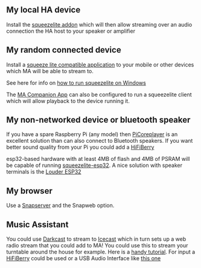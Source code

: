 ## My local HA device

Install the [squeezelite addon](https://github.com/pssc/ha-addon-squeezelite) which will then allow streaming over an audio connection the HA host to your speaker or amplifier

## My random connected device

Install a [squeeze lite compatible application](https://sourceforge.net/projects/lmsclients/files/squeezelite/) to your mobile or other devices which MA will be able to stream to.

See here for info on [how to run squeezelite on Windows](https://github.com/orgs/music-assistant/discussions/1123#discussioncomment-6652948)

The [MA Companion App](../companion-app.md) can also be configured to run a squeezelite client which will allow playback to the device running it.

## My non-networked device or bluetooth speaker

If you have a spare Raspberry Pi (any model) then [PiCoreplayer](https://www.picoreplayer.org) is an excellent solution than can also connect to Bluetooth speakers. If you want better sound quality from your Pi you could add a [HiFiBerry](https://www.hifiberry.com/docs/hardware/comparison-of-hifiberry-cards-for-audio-recording/)

esp32-based hardware with at least 4MB of flash and 4MB of PSRAM will be capable of running [squeezelite-esp32](https://github.com/sle118/squeezelite-esp32). A nice solution with speaker terminals is the [Louder ESP32](https://www.tindie.com/products/sonocotta/louder-esp32/)

## My browser

Use a [Snapserver](../player-support/snapcast.md) and the Snapweb option.

## Music Assistant

You could use [Darkcast](http://www.darkice.org/) to stream to [Icecast](https://www.icecast.org/) which in turn sets up a web radio stream that you could add to MA! You could use this to stream your turntable around the house for example. Here is a [handy tutorial](https://maker.pro/raspberry-pi/projects/how-to-build-an-internet-radio-station-with-raspberry-pi-darkice-and-icecast). For input a [HiFiBerry](https://www.hifiberry.com/docs/hardware/comparison-of-hifiberry-cards-for-audio-recording/) could be used or a USB Audio Interface like [this one](https://www.behringer.com/product.html?modelCode=P0484) 

